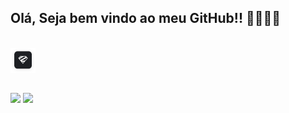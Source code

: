 ## Olá, Seja bem vindo ao meu GitHub!! 🤜🏻🤛🏻

 <div>
  <a href="https://github.com/gmagreti">
<!--   <img height="180em" src="https://github-readme-stats.vercel.app/api?username=gmagreti&show_icons=true&theme=highcontrast&include_all_commits=true&count_private=true"/> -->
<!--   <img height="180em" src="https://github-readme-stats.vercel.app/api/top-langs/?username=gmagreti&layout=compact&langs_count=7&theme=highcontrast"/> -->
</div>
<div style="display: inline_block"><br>
  <a margin="10" href="https://zod.dev/" target="_blank"><img margin="10px" height="40" src="./assets/zod.svg" alt="Zod logo" title="Zod"></a>
  <!-- <img align="center" alt="Gabriel-Js" height="30" width="40" src="https://raw.githubusercontent.com/devicons/devicon/master/icons/javascript/javascript-plain.svg"> -->
  <!-- <img align="center" alt="Gabriel-Node" height="30" width="40" src="https://raw.githubusercontent.com/devicons/devicon/master/icons/nodejs/nodejs-original.svg"> -->
  <!-- <img align="center" alt="Gabriel-Ts" height="30" width="40" src="https://raw.githubusercontent.com/devicons/devicon/master/icons/typescript/typescript-plain.svg"> -->
  <!-- <img align="center" alt="Gabriel-React" height="30" width="40" src="https://raw.githubusercontent.com/devicons/devicon/master/icons/react/react-original.svg"> -->
<!--   <img align="center" alt="Gabriel-HTML" height="30" width="40" src="https://raw.githubusercontent.com/devicons/devicon/master/icons/html5/html5-original.svg"> -->
<!--   <img align="center" alt="Gabriel-CSS" height="30" width="40" src="https://raw.githubusercontent.com/devicons/devicon/master/icons/css3/css3-original.svg"> -->
  <!-- <img align="center" alt="Gabriel-Python" height="30" width="40" src="https://raw.githubusercontent.com/devicons/devicon/master/icons/python/python-original.svg"> -->
  <!-- <img align="center" alt="Gabriel-Figma" height="30" width="40" src="https://raw.githubusercontent.com/devicons/devicon/master/icons/figma/figma-original.svg"> -->
</div>
  
  ##
 
<div> 
<!--   <a href="https://www.youtube.com/channel/UCJYhnHM8OVX7wrVJvIC1g1A" target="_blank"><img src="https://img.shields.io/badge/YouTube-FF0000?style=for-the-badge&logo=youtube&logoColor=white" target="_blank"></a> -->
<!--   <a href="https://www.instagram.com/magretidev" target="_blank"><img src="https://img.shields.io/badge/-Instagram-%23E4405F?style=for-the-badge&logo=instagram&logoColor=white" target="_blank"></a> -->
  <a href = "mailto:gabrielmagreti@gmail.com"><img src="https://img.shields.io/badge/-Gmail-%23333?style=for-the-badge&logo=gmail&logoColor=white" target="_blank"></a>
  <a href="https://www.linkedin.com/in/gabriel-magreti-784b82182/" target="_blank"><img src="https://img.shields.io/badge/-LinkedIn-%230077B5?style=for-the-badge&logo=linkedin&logoColor=white" target="_blank"></a> 
 
 ##
 
 
</div>
<!--   ![Snake animation](https://github.com/gmagreti/gmagreti/blob/output/github-contribution-grid-snake.svg) -->

